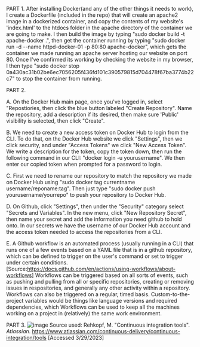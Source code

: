 PART 1. 
  After installing Docker(and any of the other things it needs to work), I create a Dockerfile (included in the repo) that will create an apache2 image in a dockerized container, and copy the contents of my website's 'index.html' to the htdocs folder in the apache directory of the container we are going to make. I then build the image by typing "sudo docker build -t apache-docker .", then get the container running by typing "sudo docker run -d --name httpd-docker-01 -p 80:80 apache-docker", which gets the container we made running an apache server hosting our website on port 80. Once I've confirmed its working by checking the website in my browser, I then type "sudo docker stop 0a430ac31b02be6ec7056205f436fd101c390579815d704478f67ba3774b22c7" to stop the container from running.

PART 2.

  A. On the Docker Hub main page, once you've logged in, select "Repostiories, then click the blue button labeled "Create Repository". Name the repository, add a description if its desired, then make sure 'Public' visibility is selected, then click "Create".
  
  B. We need to create a new access token on Docker Hub to login from the CLI. To do that, on the Docker Hub website we click "Settings", then we click security, and under "Access Tokens" we click "New Access Token". We write a description for the token, copy the token down, then run the following command in our CLI: "docker login -u yourusername". We then enter our copied token when prompted for a password to login.
  
  C. First we need to rename our repository to match the repository we made on Docker Hub using "sudo docker tag currentname username/reponame:tag". Then just type "sudo docker push yourusername/yourrepo" to push your repository to Docker Hub.
  
  D. On Github, click "Settings", then under the "Security" category select "Secrets and Variables". In the new menu, click "New Repository Secret", then name your secret and add the information you need github to hold onto. In our secrets we have the username of our Docker Hub account and the access token needed to access the repositories from a CLI.
  
  E. A Github workflow is an automated process (usually running in a CLI) that runs one of a few events based on a YAML file that is in a github repository, which can be defined to trigger on the user's command or set to trigger under certain conditions. [Source:https://docs.github.com/en/actions/using-workflows/about-workflows] Workflows can be triggered based on all sorts of events, such as pushing and pulling from all or specific repositories, creating or removing issues in respositories, and generally any other activity within a repository. Workflows can also be triggered on a regular, timed basis. Custom-to-the-project variables would be things like language versions and required dependencies, which Workflows can be used to keep all the machines working on a project in (relatively) the same work environment.
  
PART 3. 
 ![image](https://user-images.githubusercontent.com/93290208/228703027-def46884-bdab-4f36-ae80-68f5674f6cb6.png)
Source used: Rehkopf, M. "Continuous integration tools". _Atlassian_.  https://www.atlassian.com/continuous-delivery/continuous-integration/tools [Accessed 3/29/2023]
